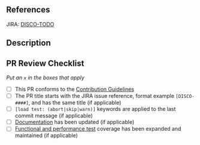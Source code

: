 ## References

JIRA: [DISCO-TODO](https://mozilla-hub.atlassian.net/browse/DISCO-TODO)

## Description
<!-- Detail the purpose and impact of this PR, along with any other relevant information including: change highlights, screenshots, test instructions, etc .... -->



## PR Review Checklist

_Put an `x` in the boxes that apply_

- [ ] This PR conforms to the [Contribution Guidelines](https://github.com/mozilla-services/merino-py/blob/main/CONTRIBUTING.md)
- [ ] The PR title starts with the JIRA issue reference, format example `[DISCO-####]`, and has the same title (if applicable)
- [ ] `[load test: (abort|skip|warn)]` keywords are applied to the last commit message (if applicable)
- [ ] [Documentation](https://github.com/mozilla-services/merino-py/tree/main/docs) has been updated (if applicable)
- [ ] [Functional and performance test](https://github.com/mozilla-services/merino-py/blob/main/docs/dev/testing.md) coverage has been expanded and maintained (if applicable)
